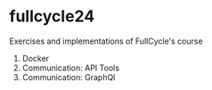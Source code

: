 # fullcycle24
Exercises and implementations of FullCycle's course

1. Docker
2. Communication: API Tools
3. Communication: GraphQl
